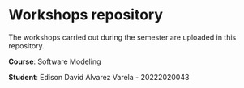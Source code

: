 # Workshops repository

The workshops carried out during the semester are uploaded in this repository.

**Course**: Software Modeling

**Student**: Edison David Alvarez Varela - 20222020043

